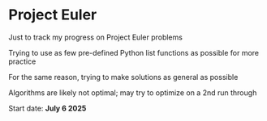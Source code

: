 # Project Euler
Just to track my progress on Project Euler problems 

Trying to use as few pre-defined Python list functions as possible for more practice 

For the same reason, trying to make solutions as general as possible

Algorithms are likely not optimal; may try to optimize on a 2nd run through

Start date: **July 6 2025**
